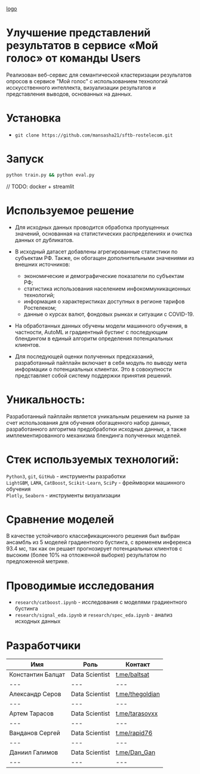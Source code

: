 [logo](https://github.com/Baltsat/users-rosatom/images/logo.png)


# Улучшение представлений результатов в сервисе «Мой голос» от команды Users

Реализован веб-сервис для семантической кластеризации результатов опросов в сервисе "Мой голос" с использованием технологий исскусственного интеллекта, визуализации результатов и представления выводов, основанных на данных.

# Установка
- `git clone https://github.com/mansasha21/sftb-rostelecom.git`

# Запуск
```bash
python train.py && python eval.py
```
// TODO: docker + streamlit

# Используемое решение

* Для исходных данных проводится обработка пропущенных значений, основанная на статистических распределениях и очистка данных от дубликатов. 
* В исходный датасет добавлены агрегированные статистики по субъектам РФ. Также, он обогащен дополнительными значениями из внешних источников:

  * экономические и демографические показатели по субъектам РФ;
  * статистика использования населением инфокоммуникационных технологий;
  * информация о характеристиках доступных в регионе тарифов Ростелеком;
  * данные о курсах валют, фондовых рынках и ситуации с COVID-19.

* На обработанных данных обучены модели машинного обучения, в частности, AutoML и градиентный бустинг с последующим блендингом в единый алгоритм определения потенциальных клиентов.
* Для последующей оценки полученных предсказаний, разработанный пайплайн включает в себя модуль по выводу мета информации о потенциальных клиентах. Это в совокупности представляет собой систему поддержки принятия решений.

# Уникальность:

Разработанный пайплайн является уникальным решением на рынке за счет использования для обучения обогащенного набор данных, разработанного алгоритма предобработки исходных данных, а также имплементированного механизма блендинга полученных моделей.

# Стек используемых технологий:

`Python3`, `git`, `GitHub` - инструменты разработки  
`LightGBM`, `LAMA`, `CatBoost`, `Scikit-Learn`, `SciPy` - фреймворки машинного обучения  
`Plotly`, `Seaborn` - инструменты визуализации  

# Сравнение моделей

В качестве устойчивого классификационного решения был выбран ансамбль из 5 моделей градиентного бустинга, с временем инференса 93.4 мс, так как он решает прогнозирует потенциальных клиентов с высоким (более 10% на отложенной выборке) результатом по предложенной метрике.

# Проводимые исследования

- `research/catboost.ipynb` - исследования с моделями градиентного бустинга
- `research/signal_eda.ipynb` и `research/spec_eda.ipynb` - анализ исходных данных 


# Разработчики
| Имя                  | Роль           | Контакт               |
|----------------------|----------------|-----------------------|
| Константин Балцат    | Data Scientist | [t.me/baltsat](https://t.me/baltsat)       |
| ---                  | ---            | ---                   |
| Александр Серов      | Data Scientist | [t.me/thegoldian](https://t.me/thegoldian) |
| ---                  | ---            | ---                   |
| Артем Тарасов        | Data Scientist | [t.me/tarasovxx](https://t.me/tarasovxx)   |
| ---                  | ---            | ---                   |
| Ванданов Сергей      | Data Scientist | [t.me/rapid76](https://t.me/@rapid76)      |
| ---                  | ---            | ---                   |
| Даниил Галимов       | Data Scientist | [t.me/Dan_Gan](https://t.me/Dan_Gan)  |
| ---                  | ---            | ---                   |
